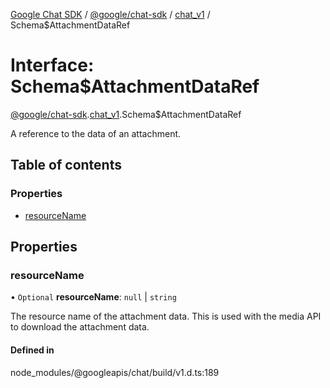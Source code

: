 [Google Chat SDK](../README.md) / [@google/chat-sdk](../modules/google_chat_sdk.md) / [chat\_v1](../modules/google_chat_sdk.chat_v1.md) / Schema$AttachmentDataRef

# Interface: Schema$AttachmentDataRef

[@google/chat-sdk](../modules/google_chat_sdk.md).[chat_v1](../modules/google_chat_sdk.chat_v1.md).Schema$AttachmentDataRef

A reference to the data of an attachment.

## Table of contents

### Properties

- [resourceName](google_chat_sdk.chat_v1.Schema_AttachmentDataRef.md#resourcename)

## Properties

### resourceName

• `Optional` **resourceName**: ``null`` \| `string`

The resource name of the attachment data. This is used with the media API to download the attachment data.

#### Defined in

node_modules/@googleapis/chat/build/v1.d.ts:189
